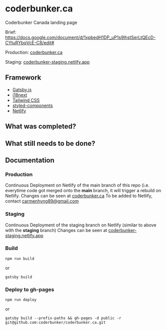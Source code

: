 # coderbunker.ca
Coderbunker Canada landing page

Brief: https://docs.google.com/document/d/1xpbedH1DP_uP1s9IhstSerLtQEcD-CYtuRYbqVcE-C8/edit#

Production: [coderbunker.ca](https://coderbunker.ca/)

Staging: [coderbunker-staging.netlify.app](https://coderbunker-staging.netlify.app/)

## Framework

* [Gatsby.js](https://www.gatsbyjs.com/)
* [i18next](https://github.com/microapps/gatsby-plugin-react-i18next)
* [Tailwind CSS](https://tailwindcss.com/)
* [styled-components](https://styled-components.com/)
* [Netlify](https://www.netlify.com/)

## What was completed?


## What still needs to be done?


## Documentation

### Production

Continuous Deployment on Netlify of the main branch of this repo (i.e. everytime code got merged onto the **main** branch, it will trigger a rebuild on Netlify. Changes can be seen at [coderbunker.ca](https://coderbunker.ca/)
To be added to Netlify, contact carmenhyng89@gmail.com

### Staging

Continuous Deployment of the staging branch on Netlify (similar to above with the **staging** branch) Changes can be seen at [coderbunker-staging.netlify.app](https://coderbunker-staging.netlify.app/)

### Build
```
npm run build
```
or
```
gatsby build
```
### Deploy to gh-pages
```
npm run deploy
```
or
```
gatsby build --prefix-paths && gh-pages -d public -r git@github.com:coderbunker/coderbunker.ca.git
```
